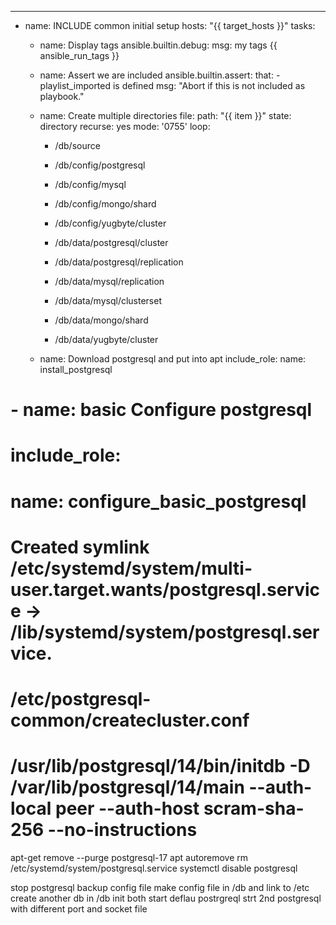 
---
- name: INCLUDE common initial setup
  hosts: "{{ target_hosts }}"
  tasks:

  - name: Display tags
    ansible.builtin.debug:
      msg: my tags {{ ansible_run_tags }}  

  - name: Assert we are included
    ansible.builtin.assert:
      that:
        - playlist_imported is defined
      msg: "Abort if this is not included as playbook."

  - name: Create multiple directories
    file:
      path: "{{ item }}"
      state: directory
      recurse: yes
      mode: '0755'
    loop:
      - /db/source
      - /db/config/postgresql
      - /db/config/mysql
      - /db/config/mongo/shard
      - /db/config/yugbyte/cluster

      - /db/data/postgresql/cluster
      - /db/data/postgresql/replication
      - /db/data/mysql/replication
      - /db/data/mysql/clusterset
      - /db/data/mongo/shard
      - /db/data/yugbyte/cluster


  - name: Download postgresql and put into apt
    include_role:
      name: install_postgresql

#  - name: basic Configure postgresql
#    include_role:
#      name: configure_basic_postgresql
      
      






# Created symlink /etc/systemd/system/multi-user.target.wants/postgresql.service → /lib/systemd/system/postgresql.service.

 # /etc/postgresql-common/createcluster.conf
 # /usr/lib/postgresql/14/bin/initdb -D /var/lib/postgresql/14/main --auth-local peer --auth-host scram-sha-256 --no-instructions

apt-get remove --purge  postgresql-17
apt autoremove
rm /etc/systemd/system/postgresql.service
systemctl disable postgresql

stop postgresql
backup config file
make config file in /db and link to /etc
create another db in /db
init both
start deflau postrgreql
strt 2nd postgresql with different port and socket file